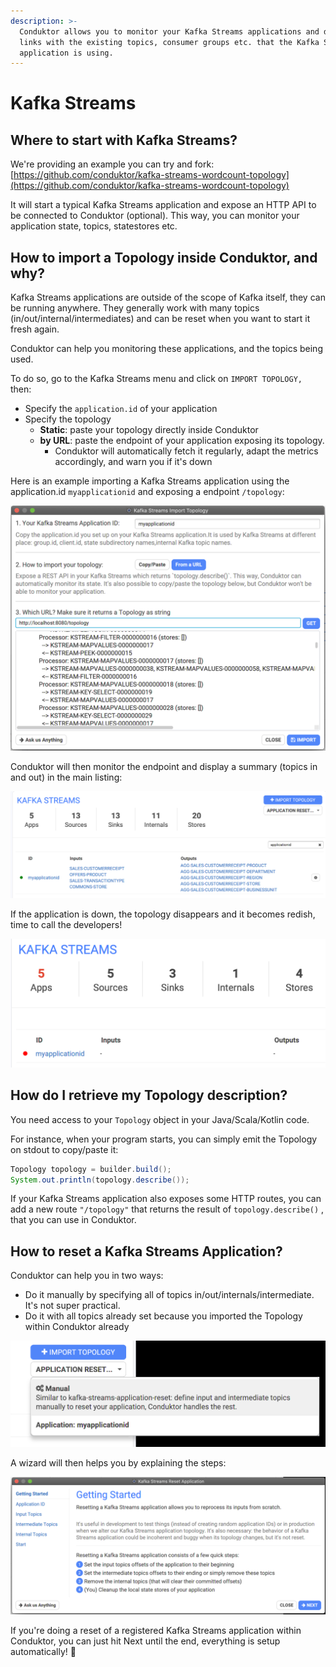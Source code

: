 ```yaml
---
description: >-
  Conduktor allows you to monitor your Kafka Streams applications and do the
  links with the existing topics, consumer groups etc. that the Kafka Streams
  application is using.
---
```


# Kafka Streams

## Where to start with Kafka Streams?

We're providing an example you can try and fork: [https://github.com/conduktor/kafka-streams-wordcount-topology](https://github.com/conduktor/kafka-streams-wordcount-topology)

It will start a typical Kafka Streams application and expose an HTTP API to be connected to Conduktor \(optional\). This way, you can monitor your application state, topics, statestores etc.

## How to import a Topology inside Conduktor, and why?

Kafka Streams applications are outside of the scope of Kafka itself, they can be running anywhere. They generally work with many topics \(in/out/internal/intermediates\) and can be reset when you want to start it fresh again.

Conduktor can help you monitoring these applications, and the topics being used. 

To do so, go to the Kafka Streams menu and click on `IMPORT TOPOLOGY,` then:

* Specify the `application.id` of your application
* Specify the topology
  * **Static**: paste your topology directly inside Conduktor
  * **by URL**: paste the endpoint of your application exposing its topology.
    * Conduktor will automatically fetch it regularly, adapt the metrics accordingly, and warn you if it's down

Here is an example importing a Kafka Streams application using the application.id `myapplicationid` and exposing a endpoint `/topology`:

![](../.gitbook/assets/screenshot-2020-09-20-at-18.56.14.png)

Conduktor will then monitor the endpoint and display a summary \(topics in and out\) in the main listing:

![](../.gitbook/assets/screenshot-2020-09-20-at-19.00.42.png)

If the application is down, the topology disappears and it becomes redish, time to call the developers!

![](../.gitbook/assets/screenshot-2020-09-20-at-19.02.14.png)



## How do I retrieve my Topology description?

You need access to your `Topology` object in your Java/Scala/Kotlin code.

For instance, when your program starts, you can simply emit the Topology on stdout to copy/paste it:

```java
Topology topology = builder.build();
System.out.println(topology.describe());
```

If your Kafka Streams application also exposes some HTTP routes, you can add a new route `"/topology"` that returns the result of `topology.describe()` , that you can use in Conduktor.

## How to reset a Kafka Streams Application?

Conduktor can help you in two ways:

* Do it manually by specifying all of topics in/out/internals/intermediate. It's not super practical.
* Do it with all topics already set because you imported the Topology within Conduktor already

![Manual \(specify everything\) or a registered application in Conduktor](../.gitbook/assets/screenshot-2020-09-20-at-19.05.04.png)

A wizard will then helps you by explaining the steps:

![](../.gitbook/assets/screenshot-2020-09-20-at-19.06.28.png)

If you're doing a reset of a registered Kafka Streams application within Conduktor, you can just hit Next until the end, everything is setup automatically! 🤩



